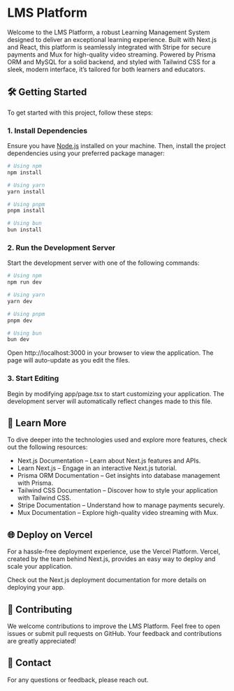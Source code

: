 # LMS Platform

Welcome to the LMS Platform, a robust Learning Management System designed to deliver an exceptional learning experience. Built with Next.js and React, this platform is seamlessly integrated with Stripe for secure payments and Mux for high-quality video streaming. Powered by Prisma ORM and MySQL for a solid backend, and styled with Tailwind CSS for a sleek, modern interface, it’s tailored for both learners and educators.

## 🛠️ Getting Started

To get started with this project, follow these steps:

### 1. Install Dependencies

Ensure you have [Node.js](https://nodejs.org/) installed on your machine. Then, install the project dependencies using your preferred package manager:

```bash
# Using npm
npm install

# Using yarn
yarn install

# Using pnpm
pnpm install

# Using bun
bun install
```

### 2. Run the Development Server

Start the development server with one of the following commands:

```bash
# Using npm
npm run dev

# Using yarn
yarn dev

# Using pnpm
pnpm dev

# Using bun
bun dev
```

Open http://localhost:3000 in your browser to view the application. The page will auto-update as you edit the files.

### 3. Start Editing

Begin by modifying app/page.tsx to start customizing your application. The development server will automatically reflect changes made to this file.

## 🚀 Learn More

To dive deeper into the technologies used and explore more features, check out the following resources:

- Next.js Documentation – Learn about Next.js features and APIs.
- Learn Next.js – Engage in an interactive Next.js tutorial.
- Prisma ORM Documentation – Get insights into database management with Prisma.
- Tailwind CSS Documentation – Discover how to style your application with Tailwind CSS.
- Stripe Documentation – Understand how to manage payments securely.
- Mux Documentation – Explore high-quality video streaming with Mux.

## 🌐 Deploy on Vercel

For a hassle-free deployment experience, use the Vercel Platform. Vercel, created by the team behind Next.js, provides an easy way to deploy and scale your application.

Check out the Next.js deployment documentation for more details on deploying your app.

## 🤝 Contributing

We welcome contributions to improve the LMS Platform. Feel free to open issues or submit pull requests on GitHub. Your feedback and contributions are greatly appreciated!

## 📧 Contact

For any questions or feedback, please reach out.
